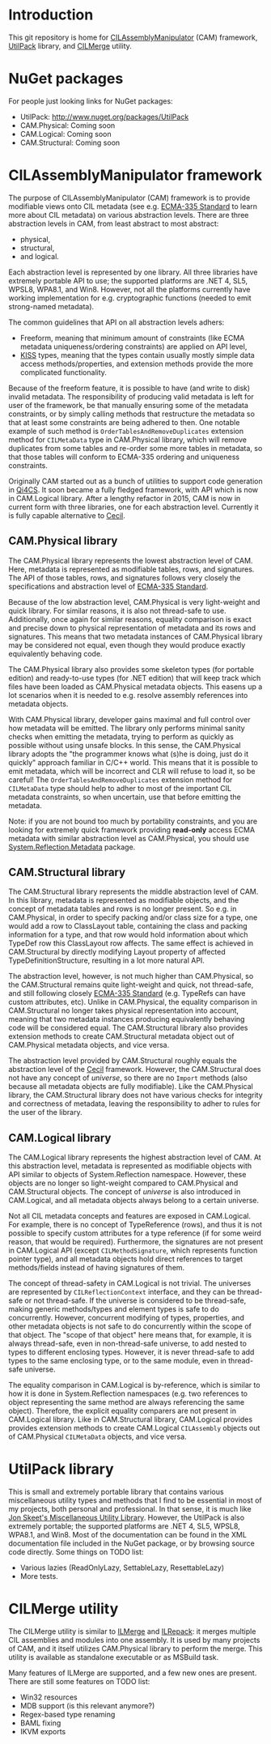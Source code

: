 # Introduction
This git repository is home for [CILAssemblyManipulator](#cilassemblymanipulator-framework) (CAM) framework, [UtilPack](#utilpack-library) library, and [CILMerge](#cilmerge-utility) utility.

# NuGet packages
For people just looking links for NuGet packages:
* UtilPack: http://www.nuget.org/packages/UtilPack
* CAM.Physical: Coming soon
* CAM.Logical: Coming soon
* CAM.Structural: Coming soon

# CILAssemblyManipulator framework
The purpose of CILAssemblyManipulator (CAM) framework is to provide modifiable views onto CIL metadata (see e.g. [ECMA-335 Standard](http://www.ecma-international.org/publications/standards/Ecma-335.htm) to learn more about CIL metadata) on various abstraction levels.
There are three abstraction levels in CAM, from least abstract to most abstract:
* physical,
* structural,
* and logical.

Each abstraction level is represented by one library.
All three libraries have extremely portable API to use; the supported platforms are .NET 4, SL5, WPSL8, WPA8.1, and Win8.
However, not all the platforms currently have working implementation for e.g. cryptographic functions (needed to emit strong-named metadata).

The common guidelines that API on all abstraction levels adhers:
* Freeform, meaning that minimum amount of constraints (like ECMA metadata uniqueness/ordering constraints) are applied on API level,
* [KISS](https://en.wikipedia.org/wiki/KISS_principle) types, meaning that the types contain usually mostly simple data access methods/properties, and extension methods provide the more complicated functionality.

Because of the freeform feature, it is possible to have (and write to disk) invalid metadata.
The responsibility of producing valid metadata is left for user of the framework, be that manually ensuring some of the metadata constraints, or by simply calling methods that restructure the metadata so that at least some constraints are being adhered to then.
One notable example of such method is `OrderTablesAndRemoveDuplicates` extension method for `CILMetaData` type in CAM.Physical library, which will remove duplicates from some tables and re-order some more tables in metadata, so that those tables will conform to ECMA-335 ordering and uniqueness constraints.

Originally CAM started out as a bunch of utilities to support code generation in [Qi4CS](https://github.com/CometaSolutions/Qi4CS).
It soon became a fully fledged framework, with API which is now in CAM.Logical library.
After a lengthy refactor in 2015, CAM is now in current form with three libraries, one for each abstraction level.
Currently it is fully capable alternative to [Cecil](https://github.com/jbevain/cecil).

## CAM.Physical library
The CAM.Physical library represents the lowest abstraction level of CAM.
Here, metadata is represented as modifiable tables, rows, and signatures.
The API of those tables, rows, and signatures follows very closely the specifications and abstraction level of [ECMA-335 Standard](http://www.ecma-international.org/publications/standards/Ecma-335.htm).

Because of the low abstraction level, CAM.Physical is very light-weight and quick library.
For similar reasons, it is also not thread-safe to use.
Additionally, once again for similar reasons, equality comparison is exact and precise down to physical representation of metadata and its rows and signatures.
This means that two metadata instances of CAM.Physical library may be considered not equal, even though they would produce exactly equivalently behaving code.

The CAM.Physical library also provides some skeleton types (for portable edition) and ready-to-use types (for .NET edition) that will keep track which files have been loaded as CAM.Physical metadata objects.
This easens up a lot scenarios when it is needed to e.g. resolve assembly references into metadata objects.

With CAM.Physical library, developer gains maximal and full control over how metadata will be emitted.
The library only performs minimal sanity checks when emitting the metadata, trying to perform as quickly as possible without using unsafe blocks.
In this sense, the CAM.Physical library adopts the "the programmer knows what (s)he is doing, just do it quickly" approach familiar in C/C++ world.
This means that it is possible to emit metadata, which will be incorrect and CLR will refuse to load it, so be careful!
The `OrderTablesAndRemoveDuplicates` extension method for `CILMetaData` type should help to adher to most of the important CIL metadata constraints, so when uncertain, use that before emitting the metadata.

Note: if you are not bound too much by portability constraints, and you are looking for extremely quick framework providing **read-only** access ECMA metadata with similar abstraction level as CAM.Physical, you should use [System.Reflection.Metadata](http://www.nuget.org/packages/System.Reflection.Metadata/) package.

## CAM.Structural library
The CAM.Structural library represents the middle abstraction level of CAM.
In this library, metadata is represented as modifiable objects, and the concept of metadata tables and rows is no longer present.
So e.g. in CAM.Physical, in order to specify packing and/or class size for a type, one would add a row to ClassLayout table, containing the class and packing information for a type, and that row would hold information about which TypeDef row this ClassLayout row affects.
The same effect is achieved in CAM.Structural by directly modifying Layout property of affected TypeDefinitionStructure, resulting in a lot more natural API.

The abstraction level, however, is not much higher than CAM.Physical, so the CAM.Structural remains quite light-weight and quick, not thread-safe, and still following closely [ECMA-335 Standard](http://www.ecma-international.org/publications/standards/Ecma-335.htm) (e.g. TypeRefs can have custom attributes, etc).
Unlike in CAM.Physical, the equality comparison in CAM.Structural no longer takes physical representation into account, meaning that two metadata instances producing equivalently behaving code will be considered equal.
The CAM.Structural library also provides extension methods to create CAM.Structural metadata object out of CAM.Physical metadata objects, and vice versa.

The abstraction level provided by CAM.Structural roughly equals the abstraction level of the [Cecil](https://github.com/jbevain/cecil) framework.
However, the CAM.Structural does not have any concept of *universe*, so there are no `Import` methods (also because all metadata objects are fully modifiable).
Like the CAM.Physical library, the CAM.Structural library does not have various checks for integrity and correctness of metadata, leaving the responsibility to adher to rules for the user of the library.

## CAM.Logical library
The CAM.Logical library represents the highest abstraction level of CAM.
At this abstraction level, metadata is represented as modifiable objects with API similar to objects of System.Reflection namespace.
However, these objects are no longer so light-weight compared to CAM.Physical and CAM.Structural objects.
The concept of *universe* is also introduced in CAM.Logical, and all metadata objects always belong to a certain universe.

Not all CIL metadata concepts and features are exposed in CAM.Logical.
For example, there is no concept of TypeReference (rows), and thus it is not possible to specify custom attributes for a type reference (if for some weird reason, that would be required).
Furthermore, the signatures are not present in CAM.Logical API (except `CILMethodSignature`, which represents function pointer type), and all metadata objects hold direct references to target methods/fields instead of having signatures of them.

The concept of thread-safety in CAM.Logical is not trivial.
The universes are represented by `CILReflectionContext` interface, and they can be thread-safe or not thread-safe.
If the universe is considered to be thread-safe, making generic methods/types and element types is safe to do concurrently.
However, concurrent modifying of types, properties, and other metadata objects is not safe to do concurrently within the scope of that object.
The "scope of that object" here means that, for example, it is always thread-safe, even in non-thread-safe universe, to add nested to types to different enclosing types.
However, it is never thread-safe to add types to the same enclosing type, or to the same module, even in thread-safe universe.

The equality comparison in CAM.Logical is by-reference, which is similar to how it is done in System.Reflection namespaces (e.g. two references to object representing the same method are always referencing the same object).
Therefore, the explicit equality comparers are not present in CAM.Logical library.
Like in CAM.Structural library, CAM.Logical provides provides extension methods to create CAM.Logical `CILAssembly` objects out of CAM.Physical `CILMetaData` objects, and vice versa.

# UtilPack library
This is small and extremely portable library that contains various miscellaneous utility types and methods that I find to be essential in most of my projects, both personal and professional.
In that sense, it is much like [Jon Skeet's Miscellaneous Utility Library](http://www.yoda.arachsys.com/csharp/miscutil/).
However, the UtilPack is also extremely portable; the supported platforms are .NET 4, SL5, WPSL8, WPA8.1, and Win8.
Most of the documentation can be found in the XML documentation file included in the NuGet package, or by browsing source code directly.
Some things on TODO list:
* Various lazies (ReadOnlyLazy, SettableLazy, ResettableLazy)
* More tests.

# CILMerge utility
The CILMerge utility is similar to [ILMerge](http://research.microsoft.com/en-us/people/mbarnett/ilmerge.aspx) and [ILRepack](https://github.com/gluck/il-repack): it merges multiple CIL assemblies and modules into one assembly.
It is used by many projects of CAM, and it itself utilizes CAM.Physical library to perform the merge.
This utility is available as standalone executable or as MSBuild task.

Many features of ILMerge are supported, and a few new ones are present.
There are still some features on TODO list:
* Win32 resources
* MDB support (is this relevant anymore?)
* Regex-based type renaming
* BAML fixing
* IKVM exports
